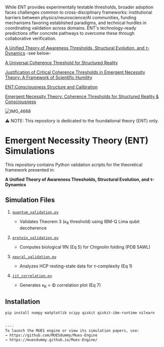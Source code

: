While ENT provides experimentally testable thresholds, broader adoption faces challenges common to cross-disciplinary frameworks: institutional barriers between physics/neuroscience/AI communities, funding mechanisms favoring established paradigms, and technical hurdles in coordinating validation across domains. ENT's technology-ready predictions offer concrete pathways to overcome these through collaborative verification.

[A Unified Theory of Awareness Thresholds, Structural Evolution, and τ-Dynamics](https://github.com/MUESdummy/Emergent-Necessity-Theory-ENT-/blob/65ced4b8b9dc0ac78f8049181bf36c49b901508f/Unifying%20Theory_ENT..pdf) -see below-

[A Universal Coherence Threshold for Structured Reality](https://github.com/MUESdummy/Emergent-Necessity-Theory-ENT-/blob/65ced4b8b9dc0ac78f8049181bf36c49b901508f/Universal%20coherence%20threshold%20for%20structured%20reality.pdf)

[Justification of Critical Coherence Thresholds in Emergent Necessity Theory: A Framework of Scientific Humility](https://github.com/MUESdummy/Emergent-Necessity-Theory-ENT-/blob/65ced4b8b9dc0ac78f8049181bf36c49b901508f/Why%20Tau%20Thresh_Scientific%20Humility%20Framwork.%20.pdf)

[ENT:Consciousness Structure and Calibration](https://github.com/MUESdummy/Emergent-Necessity-Theory-ENT-/tree/7697d87112d6fb25bd44553e0cb6c9dd9ce93731/Consciousness_Structure_Calibration)

[Emergent Necessity Theory: Coherence Thresholds for Structured
Reality & Consciousness](https://github.com/MUESdummy/Emergent-Necessity-Theory-ENT-/blob/2630a290b7571acaac98f379be8a31e8e92d58f2/ENT_Coherence%20thresholds%20For%20Structural%20Reality%20%26%20Awarensss.%20V4.pdf)

![IMG_4668](https://github.com/user-attachments/assets/382293be-3558-45ad-b8ca-eb542faf2225)

⚠️ NOTE: This repository is dedicated to the foundational theory (ENT) only.

# Emergent Necessity Theory (ENT) Simulations

This repository contains Python validation scripts for the theoretical framework presented in:

**A Unified Theory of Awareness Thresholds, Structural Evolution, and τ-Dynamics**

## Simulation Files

1. [`quantum_validation.py`](https://github.com/MUESdummy/Emergent-Necessity-Theory-ENT-/blob/e61882291206c92db8d8db5f610e519f00500518/Simulationa/Quantum_validation.py) 
   - Validates Theorem 3 (κ<sub>R</sub> threshold) using IBM-Q Lima qubit decoherence
   

2. [`protein_validation.py`](https://github.com/MUESdummy/Emergent-Necessity-Theory-ENT-/blob/e61882291206c92db8d8db5f610e519f00500518/Simulationa/protein_validation.py)
   - Computes biological ∇N (Eq 5) for Chignolin folding (PDB 5AWL)
   

3. [`neural_validation.py`](https://github.com/MUESdummy/Emergent-Necessity-Theory-ENT-/blob/e61882291206c92db8d8db5f610e519f00500518/Simulationa/Neural_validation.py)
   - Analyzes HCP resting-state data for τ-complexity (Eq 1)
   

4. [`iit_correlation.py`](https://github.com/MUESdummy/Emergent-Necessity-Theory-ENT-/blob/27dc786a2ea3d61a4ed9ff6e2ca339b45874c8d8/Simulationa/iit_correlation.py)
   - Generates κ<sub>R</sub> ∝ Φ correlation plot (Eq 7)
    

## Installation
```bash
pip install numpy matplotlib scipy qiskit qiskit-ibm-runtime nilearn


----
To launch the MUES engine or view its simulation papers, use:  
→ https://github.com/MUESdummy/Mues-Engine  
→ https://muesdummy.github.io/Mues-Engine/


